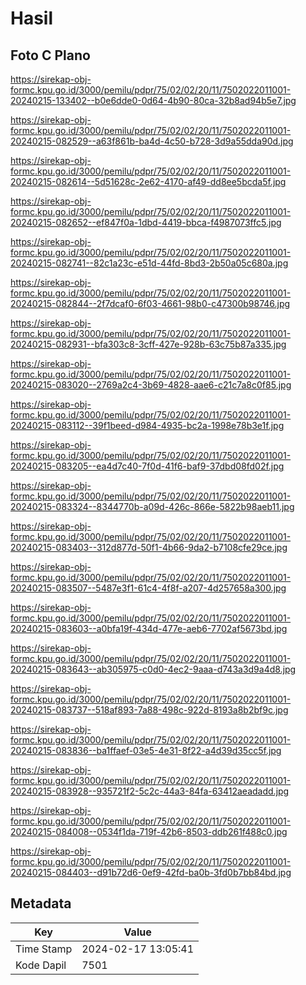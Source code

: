# Hasil

## Foto C Plano

https://sirekap-obj-formc.kpu.go.id/3000/pemilu/pdpr/75/02/02/20/11/7502022011001-20240215-133402--b0e6dde0-0d64-4b90-80ca-32b8ad94b5e7.jpg

https://sirekap-obj-formc.kpu.go.id/3000/pemilu/pdpr/75/02/02/20/11/7502022011001-20240215-082529--a63f861b-ba4d-4c50-b728-3d9a55dda90d.jpg

https://sirekap-obj-formc.kpu.go.id/3000/pemilu/pdpr/75/02/02/20/11/7502022011001-20240215-082614--5d51628c-2e62-4170-af49-dd8ee5bcda5f.jpg

https://sirekap-obj-formc.kpu.go.id/3000/pemilu/pdpr/75/02/02/20/11/7502022011001-20240215-082652--ef847f0a-1dbd-4419-bbca-f4987073ffc5.jpg

https://sirekap-obj-formc.kpu.go.id/3000/pemilu/pdpr/75/02/02/20/11/7502022011001-20240215-082741--82c1a23c-e51d-44fd-8bd3-2b50a05c680a.jpg

https://sirekap-obj-formc.kpu.go.id/3000/pemilu/pdpr/75/02/02/20/11/7502022011001-20240215-082844--2f7dcaf0-6f03-4661-98b0-c47300b98746.jpg

https://sirekap-obj-formc.kpu.go.id/3000/pemilu/pdpr/75/02/02/20/11/7502022011001-20240215-082931--bfa303c8-3cff-427e-928b-63c75b87a335.jpg

https://sirekap-obj-formc.kpu.go.id/3000/pemilu/pdpr/75/02/02/20/11/7502022011001-20240215-083020--2769a2c4-3b69-4828-aae6-c21c7a8c0f85.jpg

https://sirekap-obj-formc.kpu.go.id/3000/pemilu/pdpr/75/02/02/20/11/7502022011001-20240215-083112--39f1beed-d984-4935-bc2a-1998e78b3e1f.jpg

https://sirekap-obj-formc.kpu.go.id/3000/pemilu/pdpr/75/02/02/20/11/7502022011001-20240215-083205--ea4d7c40-7f0d-41f6-baf9-37dbd08fd02f.jpg

https://sirekap-obj-formc.kpu.go.id/3000/pemilu/pdpr/75/02/02/20/11/7502022011001-20240215-083324--8344770b-a09d-426c-866e-5822b98aeb11.jpg

https://sirekap-obj-formc.kpu.go.id/3000/pemilu/pdpr/75/02/02/20/11/7502022011001-20240215-083403--312d877d-50f1-4b66-9da2-b7108cfe29ce.jpg

https://sirekap-obj-formc.kpu.go.id/3000/pemilu/pdpr/75/02/02/20/11/7502022011001-20240215-083507--5487e3f1-61c4-4f8f-a207-4d257658a300.jpg

https://sirekap-obj-formc.kpu.go.id/3000/pemilu/pdpr/75/02/02/20/11/7502022011001-20240215-083603--a0bfa19f-434d-477e-aeb6-7702af5673bd.jpg

https://sirekap-obj-formc.kpu.go.id/3000/pemilu/pdpr/75/02/02/20/11/7502022011001-20240215-083643--ab305975-c0d0-4ec2-9aaa-d743a3d9a4d8.jpg

https://sirekap-obj-formc.kpu.go.id/3000/pemilu/pdpr/75/02/02/20/11/7502022011001-20240215-083737--518af893-7a88-498c-922d-8193a8b2bf9c.jpg

https://sirekap-obj-formc.kpu.go.id/3000/pemilu/pdpr/75/02/02/20/11/7502022011001-20240215-083836--ba1ffaef-03e5-4e31-8f22-a4d39d35cc5f.jpg

https://sirekap-obj-formc.kpu.go.id/3000/pemilu/pdpr/75/02/02/20/11/7502022011001-20240215-083928--935721f2-5c2c-44a3-84fa-63412aeadadd.jpg

https://sirekap-obj-formc.kpu.go.id/3000/pemilu/pdpr/75/02/02/20/11/7502022011001-20240215-084008--0534f1da-719f-42b6-8503-ddb261f488c0.jpg

https://sirekap-obj-formc.kpu.go.id/3000/pemilu/pdpr/75/02/02/20/11/7502022011001-20240215-084403--d91b72d6-0ef9-42fd-ba0b-3fd0b7bb84bd.jpg


## Metadata

| Key        | Value               |
| ---------- | ------------------- |
| Time Stamp | 2024-02-17 13:05:41 |
| Kode Dapil | 7501                |



